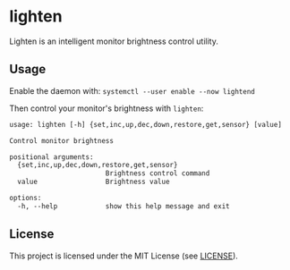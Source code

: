 # lighten

Lighten is an intelligent monitor brightness control utility.

## Usage

Enable the daemon with: `systemctl --user enable --now lightend`

Then control your monitor's brightness with `lighten`:

```txt
usage: lighten [-h] {set,inc,up,dec,down,restore,get,sensor} [value]

Control monitor brightness

positional arguments:
  {set,inc,up,dec,down,restore,get,sensor}
                        Brightness control command
  value                 Brightness value

options:
  -h, --help            show this help message and exit
```

## License

This project is licensed under the MIT License (see [LICENSE](LICENSE)).
